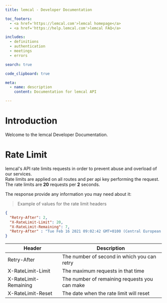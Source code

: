 ```yaml
---
title: lemcal - Developer Documentation

toc_footers:
  - <a href='https://lemcal.com'>lemcal homepage</a>
  - <a href='https://help.lemcal.com'>lemcal FAQ</a>

includes:
  - definitions
  - authentication
  - meetings
  - errors

search: true

code_clipboard: true

meta:
  - name: description
    content: Documentation for lemcal API

---
```


# Introduction

Welcome to the lemcal Developer Documentation.
# Rate Limit

lemcal's API rate limits requests in order to prevent abuse and overload of our services.  
Rate limits are applied on all routes and per api key performing the request.  
The rate limits are **20** requests per **2** seconds.

The response provide any information you may need about it:

> Example of values for the rate limit headers

```json
{
  "Retry-After": 2,
  "X-RateLimit-Limit": 20,
  "X-RateLimit-Remaining": 7,
  "Retry-After" : "Tue Feb 16 2021 09:02:42 GMT+0100 (Central European Standard Time)"
}
```

Header    | Description
--------- | -----------
Retry-After | The number of second in which you can retry
X-RateLimit-Limit | The maximum requests in that time
X-RateLimit-Remaining | The number of remaining requests you can make
X-RateLimit-Reset | The date when the rate limit will reset


